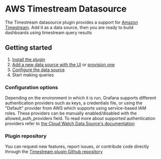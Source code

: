 # AWS Timestream Datasource

The Timestream datasource plugin provides a support for [Amazon Timestream](https://aws.amazon.com/timestream/). Add it as a data source, then you are ready to build dashboards using timestream query results

## Getting started

1. [Install the plugin](https://grafana.com/docs/grafana/latest/administration/plugin-management/#install-grafana-plugins)
1. [Add a new data source with the UI](https://grafana.com/docs/grafana/latest/datasources/#add-a-data-source) or [provision one](https://grafana.com/docs/grafana/latest/administration/provisioning/)
1. [Configure the data source](#configuration-options)
1. Start making queries

### Configuration options

Depending on the environment in which it is run, Grafana supports different authentication providers such as keys, a credentials file, or using the "Default" provider from AWS which supports using service-based IAM roles. These providers can be manually enabled/disabled with the allowed_auth_providers field. To read more about supported authentication providers refer to [the Cloud Watch Data Source's documentation](https://grafana.com/docs/grafana/latest/datasources/aws-cloudwatch/aws-authentication/#select-an-authentication-method)

### Plugin repository

You can request new features, report issues, or contribute code directly through the [Timestream plugin Github repository](https://github.com/grafana/grafana-timestream-datasource/)